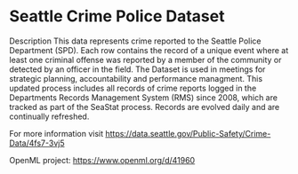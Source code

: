# Seattle Crime Police Dataset

Description
This data represents crime reported to the Seattle Police Department (SPD). Each row contains the record of a unique event where at least one criminal offense was reported by a member of the community or detected by an officer in the field. The Dataset is used in meetings for strategic planning, accountability and performance managment. This updated process includes all records of crime reports logged in the Departments Records Management System (RMS) since 2008, which are tracked as part of the SeaStat process. Records are evolved daily and are continually refreshed.

For more information visit https://data.seattle.gov/Public-Safety/Crime-Data/4fs7-3vj5

OpenML project: https://www.openml.org/d/41960
